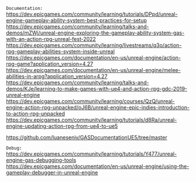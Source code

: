`Documentation:`
https://dev.epicgames.com/community/learning/tutorials/DPpd/unreal-engine-gameplay-ability-system-best-practices-for-setup
https://dev.epicgames.com/community/learning/talks-and-demos/mZWj/unreal-engine-exploring-the-gameplay-ability-system-gas-with-an-action-rpg-unreal-fest-2022
https://dev.epicgames.com/community/learning/livestreams/q3o/action-rpg-gameplay-abilities-system-inside-unreal
https://dev.epicgames.com/documentation/en-us/unreal-engine/action-rpg-game?application_version=4.27
https://dev.epicgames.com/documentation/en-us/unreal-engine/melee-abilities-in-arpg?application_version=4.27
https://dev.epicgames.com/community/learning/talks-and-demos/KJe/learning-to-make-games-with-ue4-and-action-rpg-gdc-2019-unreal-engine
https://dev.epicgames.com/community/learning/courses/QzQ/unreal-engine-action-rpg-unpacked/oJ6B/unreal-engine-epic-indies-introduction-to-action-rpg-unpacked
https://dev.epicgames.com/community/learning/tutorials/d8Ra/unreal-engine-updating-action-rpg-from-ue4-to-ue5

https://github.com/luaneseniv/GASDocumentationUE5/tree/master

`Debug:`
https://dev.epicgames.com/community/learning/tutorials/Y477/unreal-engine-gas-debugging-tools
https://dev.epicgames.com/documentation/en-us/unreal-engine/using-the-gameplay-debugger-in-unreal-engine
